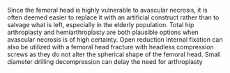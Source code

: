 Since the femoral head is highly vulnerable to avascular necrosis, it is often deemed easier to replace it with an artificial construct rather than to salvage what is left, especially in the elderly population. Total hip arthroplasty and hemiarthroplasty are both plausible options when avascular necrosis is of high certainty. Open reduction internal fixation can also be utilized with a femoral head fracture with headless compression screws as they do not alter the spherical shape of the femoral head. Small diameter drilling decompression can delay the need for arthroplasty